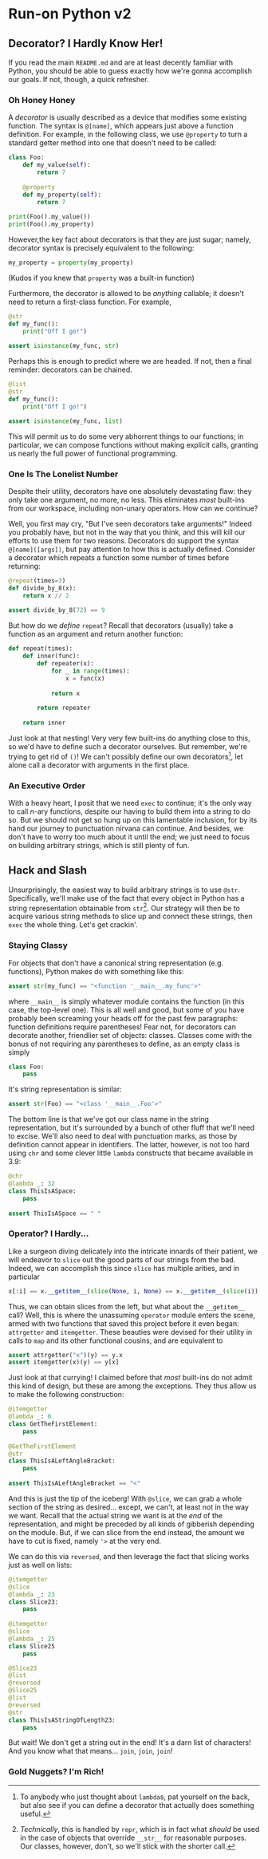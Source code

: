 # Run-on Python v2

## Decorator? I Hardly Know Her!
If you read the main `README.md` and are at least decently familiar with Python, you should be able to guess exactly how we're gonna accomplish our goals. If not, though, a quick refresher.

### Oh Honey Honey
A *decorator* is usually described as a device that modifies some existing function. The syntax is `@[name]`, which appears just above a function definition. For example, in the following class, we use `@property` to turn a standard getter method into one that doesn't need to be called:
```python
class Foo:
    def my_value(self):
        return 7
	
    @property
    def my_property(self):
        return 7
		
print(Foo().my_value())
print(Foo().my_property)
```

However,the key fact about decorators is that they are just sugar; namely, decorator syntax is precisely equivalent to the following:
```python
my_property = property(my_property)
```
(Kudos if you knew that `property` was a built-in function)

Furthermore, the decorator is allowed to be *anything* callable; it doesn't need to return a first-class function. For example,
```python
@str
def my_func():
    print("Off I go!")
	
assert isinstance(my_func, str)
```

Perhaps this is enough to predict where we are headed. If not, then a final reminder: decorators can be chained.
```python
@list
@str
def my_func():
    print("Off I go!")

assert isinstance(my_func, list)
```
This will permit us to do some very abhorrent things to our functions; in particular, we can compose functions without making explicit calls, granting us nearly the full power of functional programming.

### One Is The Lonelist Number
Despite their utility, decorators have one absolutely devastating flaw: they only take one argument, no more, no less. This eliminates *most* built-ins from our workspace, including non-unary operators. How can we continue?

Well, you first may cry, "But I've seen decorators take arguments!" Indeed you probably have, but not in the way that you think, and this will kill our efforts to use them for two reasons. Decorators do support the syntax `@[name]([args])`, but pay attention to how this is actually defined. Consider a decorator which repeats a function some number of times before returning:
```python
@repeat(times=3)
def divide_by_8(x):
    return x // 2
    
assert divide_by_8(72) == 9
```
But how do we *define* `repeat`? Recall that decorators (usually) take a function as an argument and return another function:
```python
def repeat(times):
    def inner(func):
        def repeater(x):
            for _ in range(times):
                x = func(x)
                
            return x
            
        return repeater
        
    return inner
```
Just look at that nesting! Very very few built-ins do anything close to this, so we'd have to define such a decorator ourselves. But remember, we're trying to get rid of `()`! We can't possibly define our own decorators[^1], let alone call a decorator with arguments in the first place.

[^1]: To anybody who just thought about `lambda`s, pat yourself on the back, but also see if you can define a decorator that actually does something useful.

### An Executive Order
With a heavy heart, I posit that we need `exec` to continue; it's the only way to call *n*-ary functions, despite our having to build them into a string to do so. But we should not get so hung up on this lamentable inclusion, for by its hand our journey to punctuation nirvana can continue. And besides, we don't have to worry too much about it until the end; we just need to focus on building arbitrary strings, which is still plenty of fun.

## Hack and Slash

Unsurprisingly, the easiest way to build arbitrary strings is to use `@str`. Specifically, we'll make use of the fact that every object in Python has a string representation obtainable from `str`[^2]. Our strategy will then be to acquire various string methods to slice up and connect these strings, then `exec` the whole thing. Let's get crackin'.

[^2]: *Technically*, this is handled by `repr`, which is in fact what *should* be used in the case of objects that override `__str__` for reasonable purposes. Our classes, however, don't, so we'll stick with the shorter call.

### Staying Classy
For objects that don't have a canonical string representation (e.g. functions), Python makes do with something like this:
```python
assert str(my_func) == "<function '__main__.my_func'>"
```
where `__main__` is simply whatever module contains the function (in this case, the top-level one). This is all well and good, but some of you have probably been screaming your heads off for the past few paragraphs: function definitions require parentheses! Fear not, for decorators can decorate another, friendlier set of objects: classes. Classes come with the bonus of not requiring any parentheses to define, as an empty class is simply
```python
class Foo:
    pass
```
It's string representation is similar:
```python
assert str(Foo) == "<class '__main__.Foo'>"
```

The bottom line is that we've got our class name in the string representation, but it's surrounded by a bunch of other fluff that we'll need to excise. We'll also need to deal with punctuation marks, as those by definition cannot appear in identifiers. The latter, however, is not too hard using `chr` and some clever little `lambda` constructs that became available in 3.9:
```python
@chr
@lambda _: 32
class ThisIsASpace:
    pass
    
assert ThisIsASpace == " "
```
### Operator? I Hardly...
Like a surgeon diving delicately into the intricate innards of their patient, we will endeavor to `slice` out the good parts of our strings from the bad. Indeed, we can accomplish this since `slice` has multiple arities, and in particular
```python
x[:i] == x.__getitem__(slice(None, i, None) == x.__getitem__(slice(i))
```

Thus, we can obtain slices from the left, but what about the `__getitem__` call? Well, this is where the unassuming `operator` module enters the scene, armed with two functions that saved this project before it even began: `attrgetter` and `itemgetter`. These beauties were devised for their utility in calls to `map` and its other functional cousins, and are equivalent to
```python
assert attrgetter("x")(y) == y.x
assert itemgetter(x)(y) == y[x]
```
Just look at that currying! I claimed before that *most* built-ins do not admit this kind of design, but these are among the exceptions. They thus allow us to make the following construction:
```python
@itemgetter
@lambda _: 0
class GetTheFirstElement:
    pass
    
@GetTheFirstElement
@str
class ThisIsALeftAngleBracket:
    pass
    
assert ThisIsALeftAngleBracket == "<"
```
And this is just the tip of the iceberg! With `@slice`, we can grab a whole section of the string as desired... except, we can't, at least not in the way we want. Recall that the actual string we want is at the *end* of the representation, and might be preceded by all kinds of gibberish depending on the module. But, if we can slice from the end instead, the amount we have to cut is fixed, namely `'>` at the very end.

We can do this via `reversed`, and then leverage the fact that slicing works just as well on lists:
```python
@itemgetter
@slice
@lambda _: 23
class Slice23:
    pass
    
@itemgetter
@slice
@lambda _: 25
class Slice25
    pass

@Slice23
@list
@reversed
@Slice25
@list
@reversed
@str
class ThisIsAStringOfLength23:
    pass
```
But wait! We don't get a string out in the end! It's a darn list of characters! And you know what that means... `join`, `join`, `join`!

### Gold Nuggets? I'm Rich!
